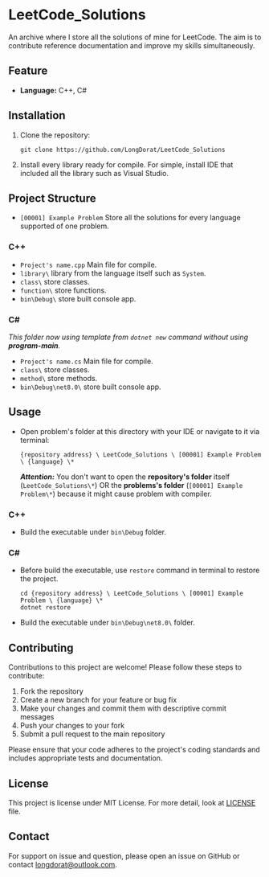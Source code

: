 # LeetCode_Solutions

An archive where I store all the solutions of mine for LeetCode. The aim is to contribute reference documentation and improve my skills simultaneously.

## Feature

- **Language:** C++, C#

## Installation

1. Clone the repository:

   `git clone https://github.com/LongDorat/LeetCode_Solutions`

2. Install every library ready for compile. For simple, install IDE that included all the library such as Visual Studio.

## Project Structure

- `[00001] Example Problem` Store all the solutions for every language supported of one problem.

### C++

- `Project's name.cpp` Main file for compile.
- `library\` library from the language itself such as `System`.
- `class\` store classes.
- `function\` store functions.
- `bin\Debug\` store built console app.

### C#

*This folder now using template from `dotnet new` command without using **program-main**.*

- `Project's name.cs` Main file for compile.
- `class\` store classes.
- `method\` store methods.
- `bin\Debug\net8.0\` store built console app.

## Usage

- Open problem's folder at this directory with your IDE or navigate to it via terminal:

    `{repository address} \ LeetCode_Solutions \ [00001] Example Problem \ {language} \*`

    ***Attention:*** You don't want to open the **repository's folder** itself (`LeetCode_Solutions\*`) OR the **problems's folder** (`[00001] Example Problem\*`) because it might cause problem with compiler.

### C++

- Build the executable under `bin\Debug` folder.

### C#

- Before build the executable, use `restore` command in terminal to restore the project.

    `cd {repository address} \ LeetCode_Solutions \ [00001] Example Problem \ {language} \*`  
    `dotnet restore`

- Build the executable under `bin\Debug\net8.0\` folder.

## Contributing

Contributions to this project are welcome! Please follow these steps to contribute:

1. Fork the repository
2. Create a new branch for your feature or bug fix
3. Make your changes and commit them with descriptive commit messages
4. Push your changes to your fork
5. Submit a pull request to the main repository

Please ensure that your code adheres to the project's coding standards and includes appropriate tests and documentation.

## License

This project is license under MIT License. For more detail, look at [LICENSE](https://github.com/LongDorat/LeetCode_Solutions/blob/main/LICENSE) file.

## Contact

For support on issue and question, please open an issue on GitHub or contact longdorat@outlook.com.
